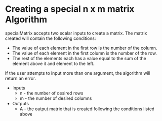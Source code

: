 # Creating a special n x m matrix Algorithm

specialMatrix accepts two scalar inputs to create a matrix. The matrix created will contain the following conditions: 
* The value of each element in the first row is the number of the column.
* The value of each element in the first column is the number of the row.
* The rest of the elements each has a value equal to the sum of the element above it and element to the left.

If the user attempts to input more than one argument, the algorithm will return an error. 
* Inputs
  * n - the number of desired rows
  * m - the number of desired columns
 * Outputs
   *  A - the output matrix that is created following the conditions listed above
